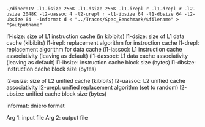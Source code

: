 `./dineroIV -l1-isize 256K -l1-dsize 256K -l1-irepl r -l1-drepl r -l2-usize 2048K -l2-uassoc 4 -l2-urepl r -l1-ibsize 64 -l1-dbsize 64 -l2-ubsize 64  -informat d < "../Traces/Spec_Benchmark/$filename" > "$outputname"`

l1-isize: size of L1 instruction cache (in kibibits)
l1-dsize: size of L1 data cache (kibibits)
l1-irepl: replacement algorithm for instruction cache
l1-drepl: replacement algorithm for data cache
(l1-iassoc): L1 instruction cache associativity (leaving as default)
(l1-dassoc): L1 data cache associativity (leaving as default)
l1-ibsize: instruction cache block size (bytes)
l1-dbsize: instruction cache block size (bytes)

l2-usize: size of L2 unified cache (kibibits)
l2-uassoc: L2 unified cache associativity
l2-urepl: unified replacement algorithm (set to random)
l2-ubsize: unified cache block size (bytes)

informat: dniero format

Arg 1: input file
Arg 2: output file
